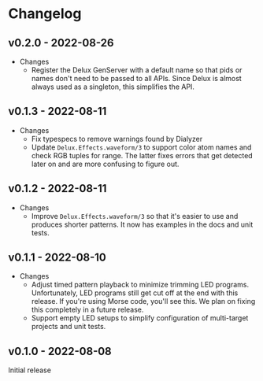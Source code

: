 # Changelog

## v0.2.0 - 2022-08-26

* Changes
  * Register the Delux GenServer with a default name so that pids or names don't
    need to be passed to all APIs. Since Delux is almost always used as a
    singleton, this simplifies the API.

## v0.1.3 - 2022-08-11

* Changes
  * Fix typespecs to remove warnings found by Dialyzer
  * Update `Delux.Effects.waveform/3` to support color atom names and check RGB
    tuples for range. The latter fixes errors that get detected later on and are
    more confusing to figure out.

## v0.1.2 - 2022-08-11

* Changes
  * Improve `Delux.Effects.waveform/3` so that it's easier to use and produces
    shorter patterns. It now has examples in the docs and unit tests.

## v0.1.1 - 2022-08-10

* Changes
  * Adjust timed pattern playback to minimize trimming LED programs.
    Unfortunately, LED programs still get cut off at the end with this release.
    If you're using Morse code, you'll see this. We plan on fixing this
    completely in a future release.
  * Support empty LED setups to simplify configuration of multi-target projects
    and unit tests.

## v0.1.0 - 2022-08-08

Initial release
